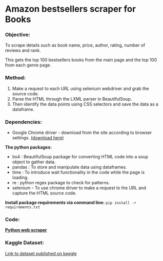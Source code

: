 # Amazon bestsellers scraper for Books

### Objective: 
To scrape details such as book name, price, author, rating, number of reviews and rank. 
<p> This gets the top 100 bestsellers books from the main page and the top 100 from each genre page. </p>

### Method: 
1. Make a request to each URL using selenium webdriver and grab the source code. 
2. Parse the HTML through the LXML parser in BeautifulSoup. 
3. Then identify the data points using CSS selectors and save the data as a dataframe. 

### Dependencies:
* Google Chrome driver - download from the site according to browser settings. [(download here)](https://chromedriver.chromium.org/downloads)

**The python packages:**
- bs4 : BeautifulSoup package for converting HTML code into a soup object to gather data. 
- pandas : To store and manipulate data using dataframes. 
- time : To introduce wait functionality in the code while the page is loading.
- re : python regex package to check for patterns.
- selenium - To use chrome driver to make a request to the URL and capture the HTML source code. 

**Install package requirements via command line:**
`pip install -r requirements.txt`


### Code: 
[**Python web scraper**](https://github.com/evil-in/amz_bestsellers_books/blob/main/amz_books_bestseller_scraper.py)

### Kaggle Dataset:
[Link to dataset published on kaggle](https://www.kaggle.com/datasets/preethievelyn/amazon-top-100-bestsellers-in-books)

